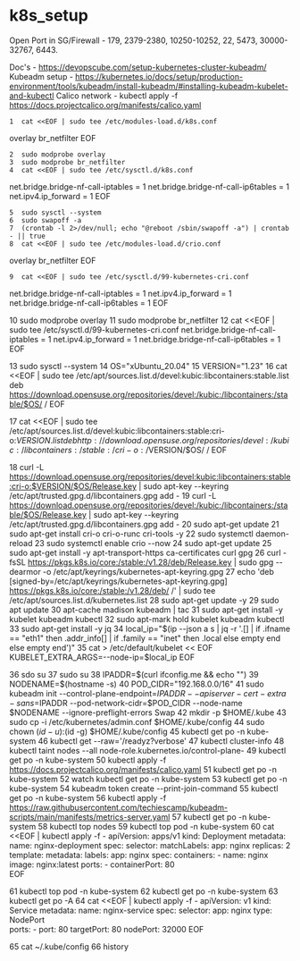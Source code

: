 # k8s_setup

Open Port in SG/Firewall - 179, 2379-2380, 10250-10252, 22, 5473, 30000-32767, 6443.


Doc's - https://devopscube.com/setup-kubernetes-cluster-kubeadm/
Kubeadm setup - https://kubernetes.io/docs/setup/production-environment/tools/kubeadm/install-kubeadm/#installing-kubeadm-kubelet-and-kubectl
Calico network - kubectl apply -f https://docs.projectcalico.org/manifests/calico.yaml



    1  cat <<EOF | sudo tee /etc/modules-load.d/k8s.conf
overlay
br_netfilter
EOF

    2  sudo modprobe overlay
    3  sudo modprobe br_netfilter
    4  cat <<EOF | sudo tee /etc/sysctl.d/k8s.conf
net.bridge.bridge-nf-call-iptables  = 1
net.bridge.bridge-nf-call-ip6tables = 1
net.ipv4.ip_forward                 = 1
EOF

    5  sudo sysctl --system
    6  sudo swapoff -a
    7  (crontab -l 2>/dev/null; echo "@reboot /sbin/swapoff -a") | crontab - || true
    8  cat <<EOF | sudo tee /etc/modules-load.d/crio.conf
overlay
br_netfilter
EOF

    9  cat <<EOF | sudo tee /etc/sysctl.d/99-kubernetes-cri.conf
net.bridge.bridge-nf-call-iptables  = 1
net.ipv4.ip_forward                 = 1
net.bridge.bridge-nf-call-ip6tables = 1
EOF

   10  sudo modprobe overlay
   11  sudo modprobe br_netfilter
   12  cat <<EOF | sudo tee /etc/sysctl.d/99-kubernetes-cri.conf
net.bridge.bridge-nf-call-iptables  = 1
net.ipv4.ip_forward                 = 1
net.bridge.bridge-nf-call-ip6tables = 1
EOF

   13  sudo sysctl --system
   14  OS="xUbuntu_20.04"
   15  VERSION="1.23"
   16  cat <<EOF | sudo tee /etc/apt/sources.list.d/devel:kubic:libcontainers:stable.list
deb https://download.opensuse.org/repositories/devel:/kubic:/libcontainers:/stable/$OS/ /
EOF

   17  cat <<EOF | sudo tee /etc/apt/sources.list.d/devel:kubic:libcontainers:stable:cri-o:$VERSION.list
deb http://download.opensuse.org/repositories/devel:/kubic:/libcontainers:/stable:/cri-o:/$VERSION/$OS/ /
EOF

   18  curl -L https://download.opensuse.org/repositories/devel:kubic:libcontainers:stable:cri-o:$VERSION/$OS/Release.key | sudo apt-key --keyring /etc/apt/trusted.gpg.d/libcontainers.gpg add -
   19  curl -L https://download.opensuse.org/repositories/devel:/kubic:/libcontainers:/stable/$OS/Release.key | sudo apt-key --keyring /etc/apt/trusted.gpg.d/libcontainers.gpg add -
   20  sudo apt-get update
   21  sudo apt-get install cri-o cri-o-runc cri-tools -y
   22  sudo systemctl daemon-reload
   23  sudo systemctl enable crio --now
   24  sudo apt-get update
   25  sudo apt-get install -y apt-transport-https ca-certificates curl gpg
   26  curl -fsSL https://pkgs.k8s.io/core:/stable:/v1.28/deb/Release.key | sudo gpg --dearmor -o /etc/apt/keyrings/kubernetes-apt-keyring.gpg
   27  echo 'deb [signed-by=/etc/apt/keyrings/kubernetes-apt-keyring.gpg] https://pkgs.k8s.io/core:/stable:/v1.28/deb/ /' | sudo tee /etc/apt/sources.list.d/kubernetes.list
   28  sudo apt-get update -y
   29  sudo apt update
   30  apt-cache madison kubeadm | tac
   31  sudo apt-get install -y kubelet kubeadm kubectl
   32  sudo apt-mark hold kubelet kubeadm kubectl
   33  sudo apt-get install -y jq
   34  local_ip="$(ip --json a s | jq -r '.[] | if .ifname == "eth1" then .addr_info[] | if .family == "inet" then .local else empty end else empty end')"
   35  cat > /etc/default/kubelet << EOF
KUBELET_EXTRA_ARGS=--node-ip=$local_ip
EOF

   36  sdo su
   37  sudo su
   38  IPADDR=$(curl ifconfig.me && echo "")
   39  NODENAME=$(hostname -s)
   40  POD_CIDR="192.168.0.0/16"
   41  sudo kubeadm init --control-plane-endpoint=$IPADDR  --apiserver-cert-extra-sans=$IPADDR  --pod-network-cidr=$POD_CIDR --node-name $NODENAME --ignore-preflight-errors Swap
   42  mkdir -p $HOME/.kube
   43  sudo cp -i /etc/kubernetes/admin.conf $HOME/.kube/config
   44  sudo chown $(id -u):$(id -g) $HOME/.kube/config
   45  kubectl get po -n kube-system
   46  kubectl get --raw='/readyz?verbose'
   47  kubectl cluster-info 
   48  kubectl taint nodes --all node-role.kubernetes.io/control-plane-
   49  kubectl get po -n kube-system
   50  kubectl apply -f https://docs.projectcalico.org/manifests/calico.yaml
   51  kubectl get po -n kube-system
   52  watch kubectl get po -n kube-system
   53  kubectl get po -n kube-system
   54  kubeadm token create --print-join-command
   55  kubectl get po -n kube-system
   56  kubectl apply -f https://raw.githubusercontent.com/techiescamp/kubeadm-scripts/main/manifests/metrics-server.yaml
   57  kubectl get po -n kube-system
   58  kubectl top nodes
   59  kubectl top pod -n kube-system
   60  cat <<EOF | kubectl apply -f -
apiVersion: apps/v1
kind: Deployment
metadata:
  name: nginx-deployment
spec:
  selector:
    matchLabels:
      app: nginx
  replicas: 2 
  template:
    metadata:
      labels:
        app: nginx
    spec:
      containers:
      - name: nginx
        image: nginx:latest
        ports:
        - containerPort: 80      
EOF

   61  kubectl top pod -n kube-system
   62  kubectl get po -n kube-system
   63  kubectl get po -A
   64  cat <<EOF | kubectl apply -f -
apiVersion: v1
kind: Service
metadata:
  name: nginx-service
spec:
  selector: 
    app: nginx
  type: NodePort  
  ports:
    - port: 80
      targetPort: 80
      nodePort: 32000
EOF

   65  cat ~/.kube/config 
   66  history
